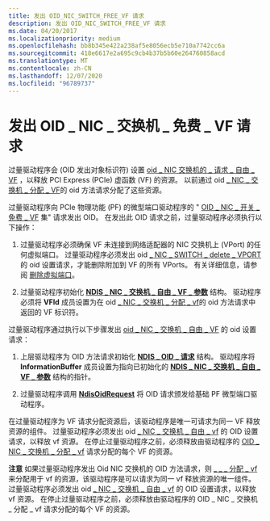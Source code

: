 ```yaml
---
title: 发出 OID_NIC_SWITCH_FREE_VF 请求
description: 发出 OID_NIC_SWITCH_FREE_VF 请求
ms.date: 04/20/2017
ms.localizationpriority: medium
ms.openlocfilehash: bb8b345e422a238af5e8056ecb5e710a7742cc6a
ms.sourcegitcommit: 418e6617e2a695c9cb4b37b5b60e264760858acd
ms.translationtype: MT
ms.contentlocale: zh-CN
ms.lasthandoff: 12/07/2020
ms.locfileid: "96789737"
---
```

# <a name="issuing-oid_nic_switch_free_vf-requests"></a>发出 OID \_ NIC \_ 交换机 \_ 免费 \_ VF 请求


过量驱动程序会 (OID 发出对象标识符) 设置 [oid \_ NIC 交换机的 \_ 请求 \_ 自由 \_ VF](./oid-nic-switch-free-vf.md) ，以释放 PCI Express (PCIe) 虚函数 (VF) 的资源。 以前通过 oid [ \_ NIC \_ 交换机 \_ 分配 \_ VF](./oid-nic-switch-allocate-vf.md)的 oid 方法请求分配了这些资源。

过量驱动程序向 PCIe 物理功能 (PF) 的微型端口驱动程序的 " [OID \_ NIC \_ 开关 \_ 免费 \_ VF](./oid-nic-switch-free-vf.md) 集" 请求发出 OID。 在发出此 OID 请求之前，过量驱动程序必须执行以下操作：

1.  过量驱动程序必须确保 VF 未连接到网络适配器的 NIC 交换机上 (VPort) 的任何虚拟端口。 过量驱动程序必须发出 oid [ \_ NIC \_ SWITCH \_ delete \_ VPORT](./oid-nic-switch-delete-vport.md) 的 oid 设置请求，才能删除附加到 VF 的所有 VPorts。 有关详细信息，请参阅 [删除虚拟端口](deleting-a-virtual-port.md)。

2.  过量驱动程序初始化 [**NDIS \_ NIC \_ 交换机 \_ 自由 \_ VF \_ 参数**](/windows-hardware/drivers/ddi/ntddndis/ns-ntddndis-_ndis_nic_switch_free_vf_parameters) 结构。 驱动程序必须将 **VFId** 成员设置为在 oid [ \_ NIC \_ 交换机 \_ 分配 \_ vf](./oid-nic-switch-allocate-vf.md)的 oid 方法请求中返回的 VF 标识符。

过量驱动程序通过执行以下步骤发出 [oid \_ NIC \_ 交换机 \_ 自由 \_ VF](./oid-nic-switch-free-vf.md) 的 oid 设置请求：

1.  上层驱动程序为 OID 方法请求初始化 [**NDIS \_ OID \_ 请求**](/windows-hardware/drivers/ddi/ndis/ns-ndis-_ndis_oid_request) 结构。 驱动程序将 **InformationBuffer** 成员设置为指向已初始化的 [**NDIS \_ NIC \_ 交换机 \_ 自由 \_ VF \_ 参数**](/windows-hardware/drivers/ddi/ntddndis/ns-ntddndis-_ndis_nic_switch_free_vf_parameters) 结构的指针。

2.  过量驱动程序调用 [**NdisOidRequest**](/windows-hardware/drivers/ddi/ndis/nf-ndis-ndisoidrequest) 将 OID 请求颁发给基础 PF 微型端口驱动程序。

在过量驱动程序为 VF 请求分配资源后，该驱动程序是唯一可请求为同一 VF 释放资源的组件。 过量驱动程序必须发出 oid [ \_ NIC \_ 交换机 \_ 自由 \_ vf](./oid-nic-switch-free-vf.md) 的 OID 设置请求，以释放 vf 资源。 在停止过量驱动程序之前，必须释放由驱动程序的 [OID \_ NIC \_ 交换机 \_ 分配 \_ vf](./oid-nic-switch-allocate-vf.md) 请求分配的每个 VF 的资源。

**注意**   如果过量驱动程序发出 Oid NIC 交换机的 OID 方法请求，则 [ \_ \_ \_ 分配 \_ vf](./oid-nic-switch-allocate-vf.md) 来分配用于 vf 的资源，该驱动程序是可以请求为同一 vf 释放资源的唯一组件。 过量驱动程序必须发出 oid [ \_ NIC \_ 交换机 \_ 自由 \_ vf](./oid-nic-switch-free-vf.md) 的 OID 设置请求，以释放 vf 资源。 在停止过量驱动程序之前，必须释放由驱动程序的 OID \_ NIC \_ 交换机 \_ 分配 \_ vf 请求分配的每个 VF 的资源。

 

 

